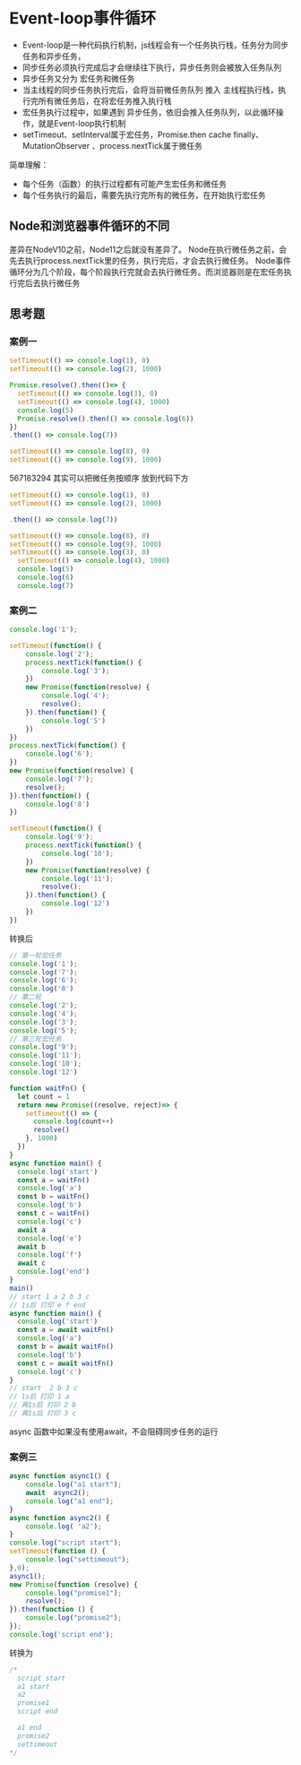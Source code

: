 # Event-loop事件循环
+ Event-loop是一种代码执行机制，js线程会有一个任务执行栈，任务分为同步任务和异步任务，
+ 同步任务必须执行完成后才会继续往下执行，异步任务则会被放入任务队列
+ 异步任务又分为 宏任务和微任务
+ 当主线程的同步任务执行完后，会将当前微任务队列 推入 主线程执行栈，执行完所有微任务后，在将宏任务推入执行栈
+ 宏任务执行过程中，如果遇到 异步任务，依旧会推入任务队列，以此循环操作，就是Event-loop执行机制
+ setTimeout、setInterval属于宏任务，Promise.then cache finally、MutationObserver 、process.nextTick属于微任务

简单理解：
+ 每个任务（函数）的执行过程都有可能产生宏任务和微任务
+ 每个任务执行的最后，需要先执行完所有的微任务，在开始执行宏任务

## Node和浏览器事件循环的不同
差异在NodeV10之前，Node11之后就没有差异了。
Node在执行微任务之前，会先去执行process.nextTick里的任务，执行完后，才会去执行微任务。
Node事件循环分为几个阶段，每个阶段执行完就会去执行微任务。而浏览器则是在宏任务执行完后去执行微任务
## 思考题
### 案例一
```js
setTimeout(() => console.log(1), 0)
setTimeout(() => console.log(2), 1000)

Promise.resolve().then(()=> {
  setTimeout(() => console.log(3), 0)
  setTimeout(() => console.log(4), 1000)
  console.log(5)
  Promise.resolve().then(() => console.log(6))
})
.then(() => console.log(7))

setTimeout(() => console.log(8), 0)
setTimeout(() => console.log(9), 1000)
```
567183294
其实可以把微任务按顺序 放到代码下方
```js
setTimeout(() => console.log(1), 0)
setTimeout(() => console.log(2), 1000)

.then(() => console.log(7))

setTimeout(() => console.log(8), 0)
setTimeout(() => console.log(9), 1000)
setTimeout(() => console.log(3), 0)
  setTimeout(() => console.log(4), 1000)
  console.log(5)
  console.log(6)
  console.log(7)
```
### 案例二
```js
console.log('1');

setTimeout(function() {
    console.log('2');
    process.nextTick(function() {
        console.log('3');
    })
    new Promise(function(resolve) {
        console.log('4');
        resolve();
    }).then(function() {
        console.log('5')
    })
})
process.nextTick(function() {
    console.log('6');
})
new Promise(function(resolve) {
    console.log('7');
    resolve();
}).then(function() {
    console.log('8')
})

setTimeout(function() {
    console.log('9');
    process.nextTick(function() {
        console.log('10');
    })
    new Promise(function(resolve) {
        console.log('11');
        resolve();
    }).then(function() {
        console.log('12')
    })
})
```
转换后
```js
// 第一轮宏任务
console.log('1');
console.log('7');
console.log('6');
console.log('8')
// 第二轮
console.log('2');
console.log('4');
console.log('3');
console.log('5');
// 第三轮宏任务
console.log('9');
console.log('11');
console.log('10');
console.log('12')
```

```js
function waitFn() {
  let count = 1
  return new Promise((resolve, reject)=> {
    setTimeout(() => {
      console.log(count++)
      resolve()
    }, 1000)
  })
}
async function main() {
  console.log('start')
  const a = waitFn()
  console.log('a')
  const b = waitFn()
  console.log('b')
  const c = waitFn()
  console.log('c')
  await a
  console.log('e')
  await b
  console.log('f')
  await c
  console.log('end')
}
main()
// start 1 a 2 b 3 c
// 1s后 打印 e f end
async function main() {
  console.log('start')
  const a = await waitFn()
  console.log('a')
  const b = await waitFn()
  console.log('b')
  const c = await waitFn()
  console.log('c')
}
// start  2 b 3 c
// 1s后 打印 1 a
// 再1s后 打印 2 b
// 再1s后 打印 3 c
```
async 函数中如果没有使用await，不会阻碍同步任务的运行


### 案例三
```js
async function async1() {
    console.log("a1 start");
    await  async2();
    console.log("a1 end");
}
async function async2() {
    console.log( 'a2');
}
console.log("script start");
setTimeout(function () {
    console.log("settimeout");
},0);
async1();
new Promise(function (resolve) {
    console.log("promise1");
    resolve();
}).then(function () {
    console.log("promise2");
});
console.log('script end');
```
转换为
```js
/* 
  script start
  a1 start
  a2
  promise1
  script end

  a1 end
  promise2
  settimeout
*/
```